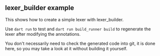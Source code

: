 ## lexer_builder example

This shows how to create a simple lexer with lexer_builder.  
  

Use `dart run` to test and `dart run build_runner build` to regenerate the lexer after modifying the annotations.  
  
You don't necessarily need to check the generated code into git, it is done here, so you may take a look at it without building it yourself.

